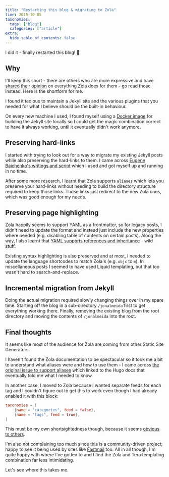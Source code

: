 ```yaml
---
title: "Restarting this blog & migrating to Zola"
time: 2025-10-05
taxonomies:
  tags: ["blog"]
  categories: ["article"]
extra:
  hide_table_of_contents: false
---
```


I did it - finally restarted this blog! 🙌

## Why

I'll keep this short - there are others who are more expressive and have [shared][zola-0] [their][zola-1] [opinion][zola-2] on everything Zola does for them - go read those instead. Here is the shortform for me.

I found it tedious to maintain a Jekyll site and the various plugins that you needed for what I believe should be the built-in behaviour.

On every new machine I used, I found myself using a [Docker image](https://github.com/BretFisher/jekyll-serve) for building the Jekyll site locally so I could get the magic combination correct to have it always working, until it eventually didn't work anymore.

## Preserving hard-links

I started with trying to look out for a way to migrate my existing Jekyll posts while also preserving the hard-links to them. I came across [Eugene Baichenko's writings and script](https://eugene-babichenko.github.io/blog/jekyll-to-zola/) which I used and got myself up and running in no time.

After some more research, I learnt that Zola supports [`aliases`](https://www.getzola.org/documentation/content/page/) which lets you preserve your hard-links without needing to build the directory structure required to keep those links. Those links just redirect to the new Zola ones, which was good enough for my needs.

## Preserving page highlighting

Zola happily seems to support YAML as a frontmatter, so for legacy posts, I didn't need to update the format and instead just include the new properties where needed (e.g. disabling table of contents on certain posts). Along the way, I also learnt that [YAML supports references and inheritance](https://quickref.me/yaml.html) - wild stuff.

Existing syntax highlighting is also preserved and at most, I needed to update the language shortcodes to match Zola's (e.g. `objc` to `m`). In miscellaneous posts I seemed to have used Liquid templating, but that too wasn't hard to search-and-replace.

## Incremental migration from Jekyll

Doing the actual migration required slowly changing things over in my spare time. Starting off the blog in a sub-directory `/jonalmeida` first to get everything working there. Finally, removing the existing blog from the root directory and moving the contents of `/jonalmeida` into the root.

## Final thoughts

It seems like most of the audience for Zola are coming from other Static Site Generators.

I haven't found the Zola documentation to be spectacular so it took me a bit to understand what aliases were and how to use them - I came across [the original issue to support aliases](https://github.com/getzola/zola/issues/86) which linked to the Hugo docs that eventually told me what I needed to know.

In another case, I moved to Zola because I wanted separate feeds for each tag and I couldn't figure out to get this to work even though I had already enabled it with this block:

```toml
taxonomies = [
    {name = "categories", feed = false},
    {name = "tags", feed = true},
]
```

This must be my own shortsightedness though, because it seems [obvious to others](https://tilde.club/~passthejoe/zola/blog/zola-tag-category-feeds/index.html).

I'm also not complaining too much since this is a community-driven project; happy to see it being used by sites like [Fastmail](https://zola.discourse.group/t/allow-html-instead-of-md-for-pages-and-sections/149) too. All in all though, I'm quite happy with where I've gotten to and I find the Zola and Tera templating combination far less intimidating.

Let's see where this takes me.

[zola-0]: https://simeon.staneks.de/en/posts/zola-the-holy-grail-of-ssg/
[zola-1]: https://daudix.one/blog/zola-vs-jekyll/
[zola-2]: https://www.kytta.dev/blog/one-week-with-zola/
